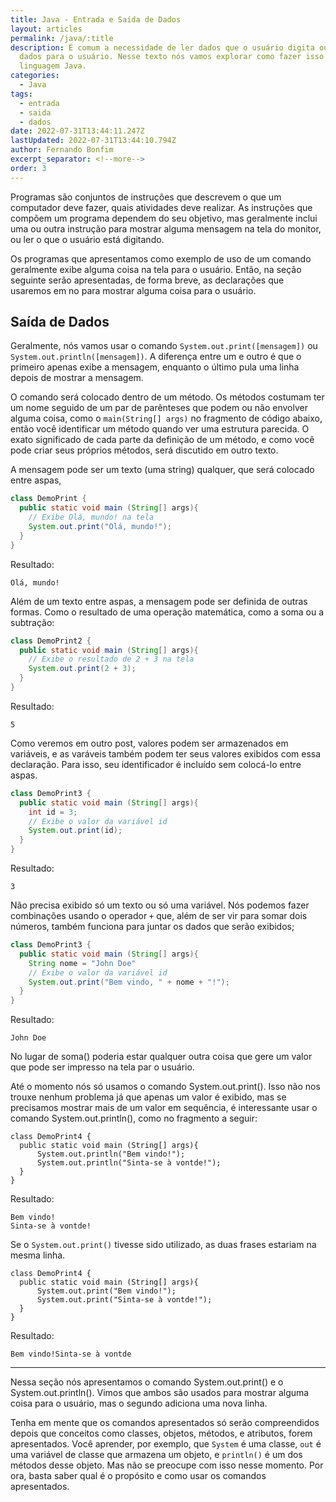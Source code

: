 ```yaml
---
title: Java - Entrada e Saída de Dados
layout: articles
permalink: /java/:title
description: É comum a necessidade de ler dados que o usuário digita ou mostrar
  dados para o usuário. Nesse texto nós vamos explorar como fazer isso usando a
  linguagem Java.
categories:
  - Java
tags:
  - entrada
  - saida
  - dados
date: 2022-07-31T13:44:11.247Z
lastUpdated: 2022-07-31T13:44:10.794Z
author: Fernando Bonfim
excerpt_separator: <!--more-->
order: 3
---
```

Programas são conjuntos de instruções que descrevem o que um computador deve fazer, quais atividades deve realizar. As instruções que compõem um programa dependem do seu objetivo, mas geralmente inclui uma ou outra instrução para mostrar alguma mensagem na tela do monitor, ou ler o que o usuário está digitando.

Os programas que apresentamos como exemplo de uso de um comando geralmente exibe alguma coisa na tela para o usuário.  Então, na seção seguinte serão apresentadas, de forma breve, as declarações que usaremos em no para mostrar alguma coisa para o usuário. 

## Saída de Dados

Geralmente, nós vamos usar o comando `System.out.print([mensagem])` ou `System.out.println([mensagem])`.  A diferença entre um e outro é que o primeiro apenas exibe a mensagem, enquanto o último pula uma linha depois de mostrar a mensagem.

O comando será colocado dentro de um método. Os métodos costumam ter um nome seguido de um par de parênteses que podem ou não envolver alguma coisa, como o `main(String[] args)` no fragmento de código abaixo, então você identificar um método quando ver uma estrutura parecida. O exato significado de cada parte da definição de um método, e como você pode criar seus próprios métodos, será discutido em outro texto. 

A mensagem pode ser um texto (uma string) qualquer, que será colocado entre aspas,

```java
class DemoPrint {
  public static void main (String[] args){
    // Exibe Olá, mundo! na tela
    System.out.print("Olá, mundo!");
  }
}
```

Resultado:

```
Olá, mundo!
```

Além de um texto entre aspas, a mensagem pode ser definida de outras formas. Como o resultado de uma operação matemática, como a soma ou a subtração:

```java
class DemoPrint2 {
  public static void main (String[] args){
    // Exibe o resultado de 2 + 3 na tela
    System.out.print(2 + 3);
  }
}
```

Resultado:

```
5
```

Como veremos em outro post, valores podem ser armazenados em variáveis, e as varáveis também podem ter seus valores exibidos com essa declaração. Para isso, seu identificador é incluído sem colocá-lo entre aspas.

```java
class DemoPrint3 {
  public static void main (String[] args){
    int id = 3;
    // Exibe o valor da variável id
    System.out.print(id);
  }
}
```

Resultado:

```
3
```

Não precisa exibido só um texto ou só uma variável.  Nós podemos fazer combinações usando o operador `+`  que,  além de ser vir para somar dois números, também funciona para juntar os dados que serão exibidos;

```java
class DemoPrint3 {
  public static void main (String[] args){
    String nome = "John Doe"
    // Exibe o valor da variável id
    System.out.print("Bem vindo, " + nome + "!");
  }
}
```

Resultado:

```
John Doe
```

No lugar de soma() poderia estar qualquer outra coisa que gere um valor que pode ser impresso na tela par o usuário.

Até o momento nós só usamos o comando System.out.print(). Isso não nos trouxe nenhum problema já que apenas um valor é exibido, mas se precisamos mostrar mais de um valor em sequência, é interessante usar o comando System.out.println(), como no fragmento a seguir:

```
class DemoPrint4 {
  public static void main (String[] args){
      System.out.println("Bem vindo!");
      System.out.println("Sinta-se à vontde!");
  }
}
```

Resultado:

```
Bem vindo!
Sinta-se à vontde!
```

Se o `System.out.print()` tivesse sido utilizado, as duas frases estariam na mesma linha.

```
class DemoPrint4 {
  public static void main (String[] args){
      System.out.print("Bem vindo!");
      System.out.print("Sinta-se à vontde!");
  }
}
```

Resultado:

```
Bem vindo!Sinta-se à vontde
```



- - -

Nessa seção nós apresentamos o comando System.out.print() e o System.out.println(). Vimos que ambos são usados para mostrar alguma coisa para o usuário, mas o segundo adiciona uma nova linha. 

Tenha em mente que os comandos apresentados só serão compreendidos depois que conceitos como classes, objetos, métodos, e atributos, forem apresentados. Você aprender, por exemplo, que `System` é uma classe, `out` é uma variável de classe que armazena um objeto, e `println()` é um dos métodos desse objeto. Mas não se preocupe com isso nesse momento. Por ora, basta saber qual é o propósito e como usar os comandos apresentados.